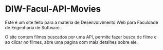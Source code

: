 # DIW-Facul-API-Movies
 
Este é um site feito para a matéria de Desenvolvimento Web para Faculdade de Engenharia de Software.

O site contem filmes buscados por uma API, permite fazer busca de filme e ao clicar no filmes, abre uma pagina com  mais detalhes sobre ele.
